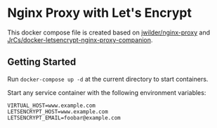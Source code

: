 # Nginx Proxy with Let's Encrypt

This docker compose file is created based on
[jwilder/nginx-proxy](https://github.com/jwilder/nginx-proxy) and
[JrCs/docker-letsencrypt-nginx-proxy-companion](https://github.com/JrCs/docker-letsencrypt-nginx-proxy-companion).

## Getting Started

Run `docker-compose up -d` at the current directory to start containers.

Start any service container with the following environment variables:

```
VIRTUAL_HOST=www.example.com
LETSENCRYPT_HOST=www.example.com
LETSENCRYPT_EMAIL=foobar@example.com
```
